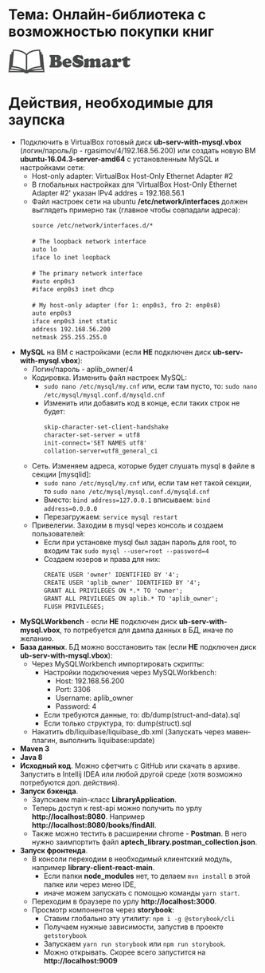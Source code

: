 # Тема: Онлайн-библиотека с возможностью покупки книг
![](https://github.com/gasymovrv/AptechLibrary/blob/master/src/main/webapp/resources/img/BeSmart-logo.png)

# Действия, необходимые для заупска
+ Подключить в VirtualBox готовый диск **ub-serv-with-mysql.vbox** (логин/пароль/ip - rgasimov/4/192.168.56.200) или создать новую ВМ **ubuntu-16.04.3-server-amd64** с установленным MySQL и настройками сети:
    + Host-only adapter: VirtualBox Host-Only Ethernet Adapter #2
    + В глобальных настройках для 'VirtualBox Host-Only Ethernet Adapter #2' указан IPv4 addres = 192.168.56.1
    + Файл настроек сети на ubuntu **/etc/network/interfaces**
    должен выглядеть примерно так (главное чтобы совпадали адреса):
        ```
        source /etc/network/interfaces.d/*
    
        # The loopback network interface
        auto lo
        iface lo inet loopback
        
        # The primary network interface
        #auto enp0s3
        #iface enp0s3 inet dhcp
        
        # My host-only adapter (for 1: enp0s3, fro 2: enp0s8)
        auto enp0s3
        iface enp0s3 inet static
        address 192.168.56.200
        netmask 255.255.255.0
        ```
+ **MySQL** на ВМ с настройками (если **НЕ** подключен диск **ub-serv-with-mysql.vbox**):
    + Логин/пароль - aplib_owner/4
    + Кодировка. Изменить файл настроек MySQL:
        + ```sudo nano /etc/mysql/my.cnf``` или, если там пусто, то: ```sudo nano /etc/mysql/mysql.conf.d/mysqld.cnf```
        + Изменить или добавить код в конце, если таких строк не будет:
            ```
            skip-character-set-client-handshake
            character-set-server = utf8
            init-connect='SET NAMES utf8'
            collation-server=utf8_general_ci
            ```
    + Сеть.
        Изменяем адреса, которые будет слушать mysql в файле в секции [mysqlid]:
        + ```sudo nano /etc/mysql/my.cnf``` или, если там нет такой секции, то ```sudo nano /etc/mysql/mysql.conf.d/mysqld.cnf```
        + Вместо: ```bind address=127.0.0.1``` вписываем: ```bind address=0.0.0.0```
        + Перезагружаем: ```service mysql restart```
    + Привелегии.
        Заходим в mysql через консоль и создаем пользователей:
        + Если при установке mysql был задан пароль для root, то входим так ```sudo mysql --user=root --password=4```
        + Создаем юзеров и права для них:
            ```
            CREATE USER 'owner' IDENTIFIED BY '4';
            CREATE USER 'aplib_owner' IDENTIFIED BY '4';
            GRANT ALL PRIVILEGES ON *.* TO 'owner';
            GRANT ALL PRIVILEGES ON aplib.* TO 'aplib_owner';
            FLUSH PRIVILEGES;
            ```
+ **MySQLWorkbench** - если **НЕ** подключен диск **ub-serv-with-mysql.vbox**, то потребуется для дампа данных в БД, иначе по желанию.
+ **База данных**. БД можно восстановить так (если **НЕ** подключен диск **ub-serv-with-mysql.vbox**):
    + Через MySQLWorkbench импортировать скрипты:
        + Настройки подключения через MySQLWorkbench:
            + Host: 192.168.56.200
            + Port: 3306
            + Username: aplib_owner
            + Password: 4
        + Если требуются данные, то: db/dump(struct-and-data).sql
        + Если только структура, то: dump(struct).sql
    + Накатить db/liquibase/liquibase_db.xml
    (Запускать через мавен-плагин, выполнить liquibase:update)
+ **Maven 3**
+ **Java 8**
+ **Исходный код**. Можно сфетчить с GitHub или скачать в архиве. Запустить в Intellij IDEA или любой другой среде (хотя возможно потребуются доп. действия).
+ **Запуск бэкенда**. 
    + Заупскаем main-класс **LibraryApplication**. 
    + Теперь доступ к rest-api можно получить по урлу **http://localhost:8080**. Например **http://localhost:8080/books/findAll**. 
    + Также можно тестить в расширении chrome - **Postman**. В него нужно заимпортить файл  **aptech_library.postman_collection.json**.
+ **Запуск фронтенда**. 
    + В консоли переходим в необходимый клиентский модуль, например **library-client-react-main**. 
        + Если папки **node_modules** нет, то делаем ```mvn install``` в этой папке или через меню IDE, 
        + иначе можем запускать с помощью команды ```yarn start```. 
    + Переходим в браузере по урлу **http://localhost:3000**. 
    + Просмотр компонентов через **storybook**:
        + Ставим глобально эту утилиту: ```npm i -g @storybook/cli```
        + Получаем нужные зависимости, запустив в проекте ```getstorybook```
        + Запускаем ```yarn run storybook``` или ```npm run storybook```. 
        + Можно открывать. Скорее всего запустится на **http://localhost:9009**